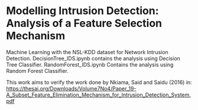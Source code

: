 # Modelling Intrusion Detection: Analysis of a Feature Selection Mechanism
Machine Learning with the NSL-KDD dataset for Network Intrusion Detection.
 DecisionTree_IDS.ipynb contains the analysis using Decision Tree Classifier.
 RandomForest_IDS.ipynb Contains the analysis using Random Forest Classifier.
 
 This work aims to verify the work done by Nkiama, Said and Saidu (2016) in: https://thesai.org/Downloads/Volume7No4/Paper_19-A_Subset_Feature_Elimination_Mechanism_for_Intrusion_Detection_System.pdf
